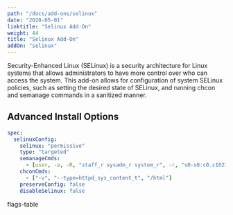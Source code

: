```yaml
---
path: "/docs/add-ons/selinux"
date: "2020-05-01"
linktitle: "Selinux Add-On"
weight: 44
title: "Selinux Add-On"
addOn: "selinux"
---
```


Security-Enhanced Linux (SELinux) is a security architecture for Linux systems that allows administrators to have more control over who can access the system.
This add-on allows for configuration of system SELinux policies, such as setting the desired state of SELinux, and running chcon and semanage commands in a sanitized manner.

## Advanced Install Options

```yaml
spec:
  selinuxConfig:
    selinux: "permissive"
    type: "targeted"
    semanageCmds:
      - [user, -a, -R, "staff_r sysadm_r system_r", -r, "s0-s0:c0.c1023", my_staff_u]
    chconCmds:
      - ["-v", "--type=httpd_sys_content_t", "/html"]
    preserveConfig: false
    disableSelinux: false
```

flags-table